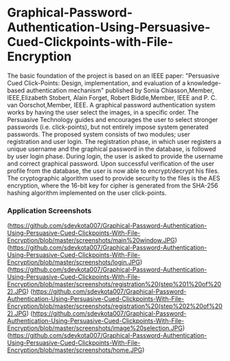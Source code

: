 # Graphical-Password-Authentication-Using-Persuasive-Cued-Clickpoints-with-File-Encryption

The basic foundation of the project is based on an IEEE paper: "Persuasive Cued Click-Points: Design, implementation, and
evaluation of a knowledge-based authentication mechanism" published by Sonia Chiasson,Member, IEEE,Elizabeth Stobert, Alain
Forget, Robert Biddle,Member, IEEE and P. C. van Oorschot,Member, IEEE. 
A graphical password authentication system works by having the user select the images, in a specific order. The Persuasive
Technology guides and encourages the user to select stronger passwords (i.e. click-points), but not entirely impose system
generated passwords. The proposed system consists of two modules; user registration and user login. The registration phase, in
which user registers a unique username and the graphical password in the database, is followed by user login phase. During login,
the user is asked to provide the username and correct graphical password. Upon successful verification of the user profile from
the database, the user is now able to encrypt/decrypt his files. The cryptographic algorithm used to provide security to the
files is the AES encryption, where the 16-bit key for cipher is generated from the SHA-256 hashing algorithm implemented on the
user click-points.


### Application Screenshots

(https://github.com/sdevkota007/Graphical-Password-Authentication-Using-Persuasive-Cued-Clickpoints-With-File-Encryption/blob/master/screenshots/main%20window.JPG)
(https://github.com/sdevkota007/Graphical-Password-Authentication-Using-Persuasive-Cued-Clickpoints-With-File-Encryption/blob/master/screenshots/login.JPG)
(https://github.com/sdevkota007/Graphical-Password-Authentication-Using-Persuasive-Cued-Clickpoints-With-File-Encryption/blob/master/screenshots/registration%20(step%201%20of%202).JPG)
(https://github.com/sdevkota007/Graphical-Password-Authentication-Using-Persuasive-Cued-Clickpoints-With-File-Encryption/blob/master/screenshots/registration%20(step%202%20of%202).JPG)
(https://github.com/sdevkota007/Graphical-Password-Authentication-Using-Persuasive-Cued-Clickpoints-With-File-Encryption/blob/master/screenshots/image%20selection.JPG)
(https://github.com/sdevkota007/Graphical-Password-Authentication-Using-Persuasive-Cued-Clickpoints-With-File-Encryption/blob/master/screenshots/home.JPG)
